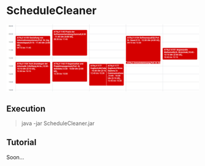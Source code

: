 # ScheduleCleaner

![Comparison](comparison.gif)

## Execution
> java -jar ScheduleCleaner.jar

## Tutorial

Soon...
